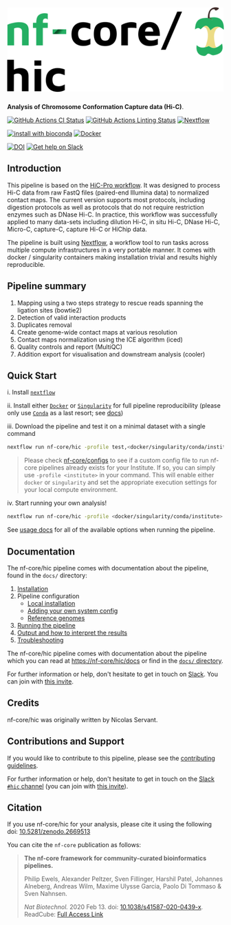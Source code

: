 # ![nf-core/hic](docs/images/nfcore-hic_logo.png)

**Analysis of Chromosome Conformation Capture data (Hi-C)**.

[![GitHub Actions CI Status](https://github.com/nf-core/hic/workflows/nf-core%20CI/badge.svg)](https://github.com/nf-core/hic/actions)
[![GitHub Actions Linting Status](https://github.com/nf-core/hic/workflows/nf-core%20linting/badge.svg)](https://github.com/nf-core/hic/actions)
[![Nextflow](https://img.shields.io/badge/nextflow-%E2%89%A519.10.0-brightgreen.svg)](https://www.nextflow.io/)

[![install with bioconda](https://img.shields.io/badge/install%20with-bioconda-brightgreen.svg)](https://bioconda.github.io/)
[![Docker](https://img.shields.io/docker/automated/nfcore/hic.svg)](https://hub.docker.com/r/nfcore/hic)

[![DOI](https://zenodo.org/badge/DOI/10.5281/zenodo.2669513.svg)](https://doi.org/10.5281/zenodo.2669513)
[![Get help on Slack](http://img.shields.io/badge/slack-nf--core%20%23hic-4A154B?logo=slack)](https://nfcore.slack.com/channels/hic)

## Introduction

This pipeline is based on the
[HiC-Pro workflow](https://github.com/nservant/HiC-Pro).
It was designed to process Hi-C data from raw FastQ files (paired-end Illumina
data) to normalized contact maps.
The current version supports most protocols, including digestion protocols as
well as protocols that do not require restriction enzymes such as DNase Hi-C.
In practice, this workflow was successfully applied to many data-sets including
dilution Hi-C, in situ Hi-C, DNase Hi-C, Micro-C, capture-C, capture Hi-C or
HiChip data.

The pipeline is built using [Nextflow](https://www.nextflow.io), a workflow tool
to run tasks across multiple compute infrastructures in a very portable manner.
It comes with docker / singularity containers making installation trivial and
results highly reproducible.

## Pipeline summary

1. Mapping using a two steps strategy to rescue reads spanning the ligation
sites (bowtie2)
2. Detection of valid interaction products
3. Duplicates removal
4. Create genome-wide contact maps at various resolution
5. Contact maps normalization using the ICE algorithm (iced)
6. Quality controls and report (MultiQC)
7. Addition export for visualisation and downstream analysis (cooler)

## Quick Start

i. Install [`nextflow`](https://nf-co.re/usage/installation)

ii. Install either [`Docker`](https://docs.docker.com/engine/installation/)
or [`Singularity`](https://www.sylabs.io/guides/3.0/user-guide/)
for full pipeline reproducibility (please only use [`Conda`](https://conda.io/miniconda.html)
as a last resort; see [docs](https://nf-co.re/usage/configuration#basic-configuration-profiles))

iii. Download the pipeline and test it on a minimal dataset with a single command

```bash
nextflow run nf-core/hic -profile test,<docker/singularity/conda/institute>
```

> Please check [nf-core/configs](https://github.com/nf-core/configs#documentation)
to see if a custom config file to run nf-core pipelines already exists for your Institute.
If so, you can simply use `-profile <institute>` in your command.
This will enable either `docker` or `singularity` and set the appropriate execution
settings for your local compute environment.

iv. Start running your own analysis!

```bash
nextflow run nf-core/hic -profile <docker/singularity/conda/institute> --reads '*_R{1,2}.fastq.gz' --genome GRCh37
```

See [usage docs](docs/usage.md) for all of the available options when running
the pipeline.

## Documentation

The nf-core/hic pipeline comes with documentation about the pipeline,
found in the `docs/` directory:

1. [Installation](https://nf-co.re/usage/installation)
2. Pipeline configuration
    * [Local installation](https://nf-co.re/usage/local_installation)
    * [Adding your own system config](https://nf-co.re/usage/adding_own_config)
    * [Reference genomes](https://nf-co.re/usage/reference_genomes)
3. [Running the pipeline](docs/usage.md)
4. [Output and how to interpret the results](docs/output.md)
5. [Troubleshooting](https://nf-co.re/usage/troubleshooting)

The nf-core/hic pipeline comes with documentation about the pipeline which
you can read at [https://nf-core/hic/docs](https://nf-core/hic/docs) or
find in the [`docs/` directory](docs).

For further information or help, don't hesitate to get in touch on
[Slack](https://nfcore.slack.com/channels/hic).
You can join with [this invite](https://nf-co.re/join/slack).

## Credits

nf-core/hic was originally written by Nicolas Servant.

## Contributions and Support

If you would like to contribute to this pipeline, please see the [contributing guidelines](.github/CONTRIBUTING.md).

For further information or help, don't hesitate to get in touch on the
[Slack `#hic` channel](https://nfcore.slack.com/channels/hic)
(you can join with [this invite](https://nf-co.re/join/slack)).

## Citation

If you use nf-core/hic for your analysis, please cite it using the following
doi: [10.5281/zenodo.2669513](https://doi.org/10.5281/zenodo.2669513)

You can cite the `nf-core` publication as follows:

> **The nf-core framework for community-curated bioinformatics pipelines.**
>
> Philip Ewels, Alexander Peltzer, Sven Fillinger, Harshil Patel, Johannes Alneberg,
Andreas Wilm, Maxime Ulysse Garcia, Paolo Di Tommaso & Sven Nahnsen.
>
> _Nat Biotechnol._ 2020 Feb 13. doi: [10.1038/s41587-020-0439-x](https://dx.doi.org/10.1038/s41587-020-0439-x).
> ReadCube: [Full Access Link](https://rdcu.be/b1GjZ)
